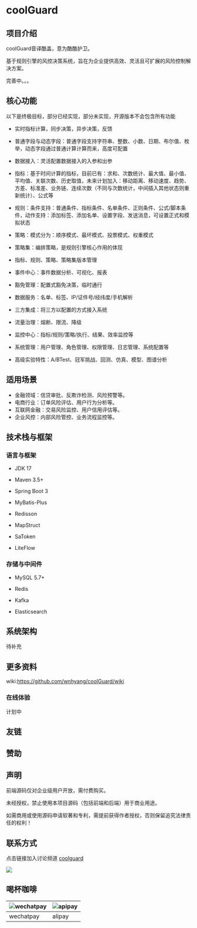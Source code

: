 # coolGuard

## 项目介绍

coolGuard音译酷盖，意为酷酷护卫。

基于规则引擎的风控决策系统，旨在为企业提供高效、灵活且可扩展的风险控制解决方案。

完善中。。。

## 核心功能

以下是终极目标，部分已经实现，部分未实现，开源版本不会包含所有功能

- 实时指标计算，同步决策，异步决策，反馈

- 普通字段与动态字段：普通字段支持字符串、整数、小数、日期、布尔值、枚举，动态字段通过普通计算计算而来，高度可配置

- 数据接入：灵活配置数据接入的入参和出参

- 指标：基于时间计算的指标，目前已有：求和、次数统计、最大值、最小值、平均值、关联次数、历史取值，未来计划加入：移动距离、移动速度、趋势、方差、标准差、业务链、连续次数（不同与次数统计，中间插入其他状态则重新统计）、公式等

- 规则：条件支持：普通条件、指标条件、名单条件、正则条件、公式/脚本条件，动作支持：添加标签、添加名单、设置字段、发送消息，可设置正式和模拟状态

- 策略：模式分为：顺序模式、最坏模式、投票模式、权重模式

- 策略集：编排策略，是规则引擎核心作用的体现

- 指标、规则、策略、策略集版本管理

- 事件中心：事件数据分析、可视化、报表

- 豁免管理：配置式豁免决策，临时通行

- 数据服务：名单、标签、IP/证件号/经纬度/手机解析

- 三方集成：将三方以配置的方式接入系统

- 流量治理：熔断、限流、降级

- 监控中心：指标/规则/策略/执行、结果、效率监控等

- 系统管理：用户管理、角色管理、权限管理、日志管理、系统配置等

- 高级实验特性：A/BTest、冠军挑战、回测、仿真、模型、图谱分析

## 适用场景

+ 金融领域：信贷审批、反欺诈检测、风险预警等。
+ 电商行业：订单风险评估、用户行为分析等。
+ 互联网金融：交易风险监控、用户信用评估等。
+ 企业风控：内部风险管控、业务流程监控等。

## 技术栈与框架

### 语言与框架

- JDK 17

- Maven 3.5+

- Spring Boot 3

- MyBatis-Plus

- Redisson

- MapStruct

- SaToken

- LiteFlow

### 存储与中间件

- MySQL 5.7+

- Redis

- Kafka

- Elasticsearch

## 系统架构

待补充

## 更多资料

wiki:https://github.com/wnhyang/coolGuard/wiki

### 在线体验

计划中

## 友链

## 赞助

## 声明

前端源码仅对企业级用户开放，需付费购买。 

未经授权，禁止使用本项目源码（包括前端和后端）用于商业用途。

如需商用或使用源码申请软著和专利，需提前获得作者授权，否则保留追究法律责任的权利！

## 联系方式

点击链接加入讨论频道 [coolguard](https://pd.qq.com/s/crz7xwtsg)

![](https://wnhyang.github.io/images/wechat_channel.webp)

## 喝杯咖啡

| ![wechatpay](https://wnhyang.github.io/images/wechatpay.webp) | ![apipay](https://wnhyang.github.io/images/alipay.webp) |
|---------------------------------------------------------------|---------------------------------------------------------|
| wechatpay                                                     | alipay                                                  |




